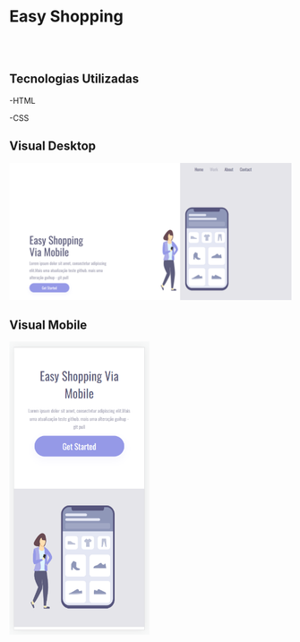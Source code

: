 <h1>Easy Shopping</h1>
<br><br>
<h2>Tecnologias Utilizadas</h2>
<p>-HTML</p>
<p>-CSS</p>
<h2>Visual Desktop</h2>
<img src="https://github.com/diegomateusdev/Responsidade-CSS/blob/master/img-pjt03/Captura%20de%20tela%202022-10-21%20203951.png?raw=true" alt="imgem-dektop" width="900px" aling=left/>
<h2>Visual Mobile</h2>
<img src="https://github.com/diegomateusdev/Responsidade-CSS/blob/master/img-pjt03/Captura%20de%20tela%202022-10-21%20205329.png?raw=true" alt="imgem-mobile" width="250px" aling=all/>
